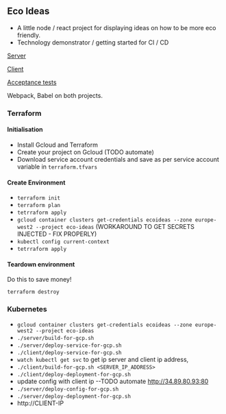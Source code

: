 
## Eco Ideas

- A little node / react project for displaying ideas on how to be more eco friendly.
- Technology demonstrator / getting started for CI / CD


[Server](./server/README.md)

[Client](./client/README.md)

[Acceptance tests](./acceptance_tests/README.md)

Webpack, Babel on both projects.

### Terraform 

#### Initialisation 
- Install Gcloud and Terraform
- Create your project on Gcloud (TODO automate)
- Download service account credentials and save as per service account variable in `terraform.tfvars`

#### Create Environment

- `terraform init`
- `terraform plan`
- `tetrraform apply`
- `gcloud container clusters get-credentials ecoideas --zone europe-west2 --project eco-ideas` (WORKAROUND TO GET SECRETS INJECTED - FIX PROPERLY)
- `kubectl config current-context`
- `tetrraform apply`


#### Teardown environment

Do this to save money!

`terraform destroy`

### Kubernetes

- `gcloud container clusters get-credentials ecoideas --zone europe-west2 --project eco-ideas`
- `./server/build-for-gcp.sh`
- `./server/deploy-service-for-gcp.sh`
- `./client/deploy-service-for-gcp.sh`
- `watch kubectl get svc` to get ip server and client ip address, 
- `./client/build-for-gcp.sh <SERVER_IP_ADDRESS>`
- `./client/deploy-deployment-for-gcp.sh`
- update config with client ip --TODO automate http://34.89.80.93:80
- `./server/deploy-config-for-gcp.sh`
- `./server/deploy-deployment-for-gcp.sh`
- http://CLIENT-IP




